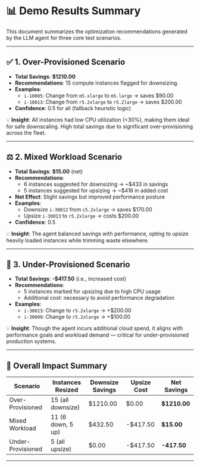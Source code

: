 # 📊 Demo Results Summary

This document summarizes the optimization recommendations generated by the LLM agent for three core test scenarios.

---

## ✅ 1. Over-Provisioned Scenario

- **Total Savings**: **$1210.00**
- **Recommendations**: 15 compute instances flagged for downsizing.
- **Examples**:
  - `i-10005`: Change from `m5.xlarge` to `m5.large` → saves $90.00
  - `i-10013`: Change from `r5.2xlarge` to `r5.2large` → saves $200.00
- **Confidence**: 0.5 for all (fallback heuristic logic)

💡 **Insight**: All instances had low CPU utilization (<30%), making them ideal for safe downscaling. High total savings due to significant over-provisioning across the fleet.

---

## ⚖️ 2. Mixed Workload Scenario

- **Total Savings**: **$15.00** (net)
- **Recommendations**:  
  - 6 instances suggested for downsizing → ~$433 in savings  
  - 5 instances suggested for upsizing → ~$418 in added cost  
- **Net Effect**: Slight savings but improved performance posture
- **Examples**:
  - Downsize `i-30012` from `c5.2xlarge` → saves $170.00
  - Upsize `i-30013` to `r5.2xlarge` → costs $200.00
- **Confidence**: 0.5

💡 **Insight**: The agent balanced savings with performance, opting to upsize heavily loaded instances while trimming waste elsewhere.

---

## 🚨 3. Under-Provisioned Scenario

- **Total Savings**: **-$417.50** (i.e., increased cost)
- **Recommendations**:
  - 5 instances marked for upsizing due to high CPU usage
  - Additional cost: necessary to avoid performance degradation
- **Examples**:
  - `i-30013`: Change to `r5.2xlarge` → +$200.00
  - `i-30009`: Change to `r5.2xlarge` → +$100.00

💡 **Insight**: Though the agent incurs additional cloud spend, it aligns with performance goals and workload demand — critical for under-provisioned production systems.

---

## 🧾 Overall Impact Summary

| Scenario           | Instances Resized | Downsize Savings | Upsize Cost | Net Savings |
|--------------------|-------------------|------------------|-------------|-------------|
| Over-Provisioned   | 15 (all downsize) | $1210.00         | $0.00       | **$1210.00** |
| Mixed Workload     | 11 (6 down, 5 up) | $432.50          | -$417.50    | **$15.00**   |
| Under-Provisioned  | 5 (all upsize)    | $0.00            | -$417.50    | **-417.50**  |

---